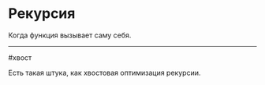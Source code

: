 # Рекурсия

Когда функция вызывает саму себя.

---

\#хвост

Есть такая штука, как хвостовая оптимизация рекурсии.